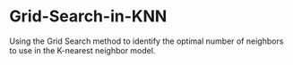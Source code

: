 # Grid-Search-in-KNN
Using the Grid Search method to identify the optimal number of neighbors to use in the K-nearest neighbor model.
